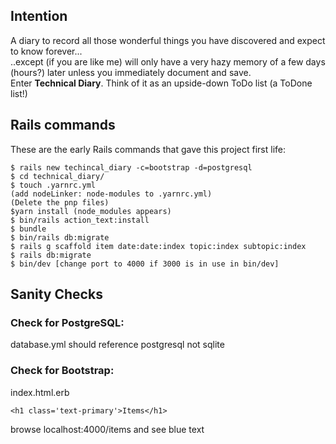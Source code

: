 ## Intention
A diary to record all those wonderful things you have discovered and expect to know forever...  
..except (if you are like me) will only have a very hazy memory of a few days (hours?) later unless you immediately document and save.  
Enter **Technical Diary**. Think of it as an upside-down ToDo list (a ToDone list!)

## Rails commands
These are the early Rails commands that gave this project first life: 

    $ rails new techincal_diary -c=bootstrap -d=postgresql
    $ cd technical_diary/
    $ touch .yarnrc.yml
    (add nodeLinker: node-modules to .yarnrc.yml)
    (Delete the pnp files)
    $yarn install (node_modules appears)
    $ bin/rails action_text:install
    $ bundle
    $ bin/rails db:migrate
    $ rails g scaffold item date:date:index topic:index subtopic:index
    $ rails db:migrate
    $ bin/dev [change port to 4000 if 3000 is in use in bin/dev]


## Sanity Checks
### Check for PostgreSQL:
database.yml should reference postgresql not sqlite

###  Check for Bootstrap:
index.html.erb

    <h1 class='text-primary'>Items</h1>

browse localhost:4000/items and see blue text

